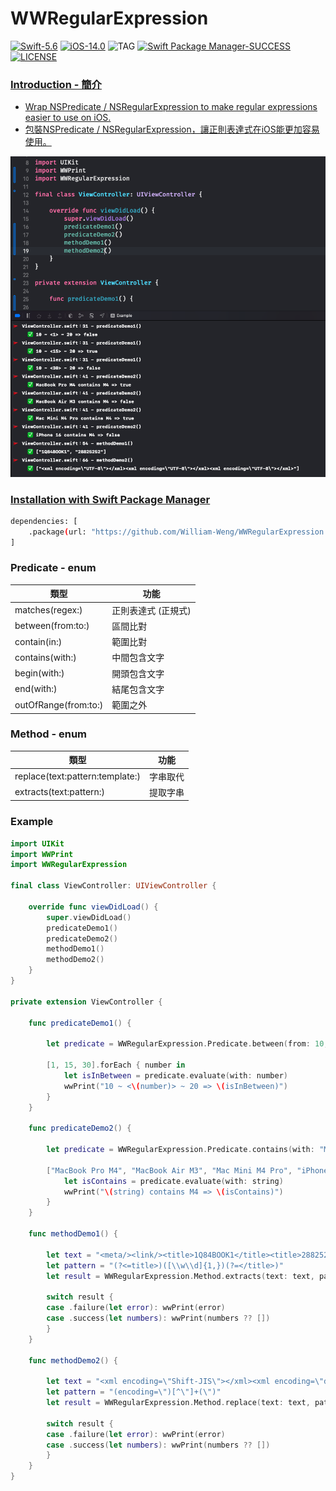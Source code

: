 # WWRegularExpression
[![Swift-5.6](https://img.shields.io/badge/Swift-5.6-orange.svg?style=flat)](https://developer.apple.com/swift/) [![iOS-14.0](https://img.shields.io/badge/iOS-14.0-pink.svg?style=flat)](https://developer.apple.com/swift/) ![TAG](https://img.shields.io/github/v/tag/William-Weng/WWRegularExpression) [![Swift Package Manager-SUCCESS](https://img.shields.io/badge/Swift_Package_Manager-SUCCESS-blue.svg?style=flat)](https://developer.apple.com/swift/) [![LICENSE](https://img.shields.io/badge/LICENSE-MIT-yellow.svg?style=flat)](https://developer.apple.com/swift/)

### [Introduction - 簡介](https://swiftpackageindex.com/William-Weng)
- [Wrap NSPredicate / NSRegularExpression to make regular expressions easier to use on iOS.](https://atedev.wordpress.com/2007/11/23/正規表示式-regular-expression/)
- [包裝NSPredicate / NSRegularExpression，讓正則表達式在iOS能更加容易使用。](http://darkk6.blogspot.com/2017/03/regexp-lookahead-lookbehind.html)

![](./Example.png)

### [Installation with Swift Package Manager](https://medium.com/彼得潘的-swift-ios-app-開發問題解答集/使用-spm-安裝第三方套件-xcode-11-新功能-2c4ffcf85b4b)
```bash
dependencies: [
    .package(url: "https://github.com/William-Weng/WWRegularExpression.git", .upToNextMajor(from: "1.0.0"))
]
```

### Predicate - enum
|類型|功能|
|-|-|
|matches(regex:)|正則表達式 (正規式)|
|between(from:to:)|區間比對|
|contain(in:)|範圍比對|
|contains(with:)|中間包含文字|
|begin(with:)|開頭包含文字|
|end(with:)|結尾包含文字|
|outOfRange(from:to:)|範圍之外|

### Method - enum
|類型|功能|
|-|-|
|replace(text:pattern:template:)|字串取代|
|extracts(text:pattern:)|提取字串|

### Example
```swift
import UIKit
import WWPrint
import WWRegularExpression

final class ViewController: UIViewController {

    override func viewDidLoad() {
        super.viewDidLoad()
        predicateDemo1()
        predicateDemo2()
        methodDemo1()
        methodDemo2()
    }
}

private extension ViewController {
    
    func predicateDemo1() {
        
        let predicate = WWRegularExpression.Predicate.between(from: 10, to: 20).build()

        [1, 15, 30].forEach { number in
            let isInBetween = predicate.evaluate(with: number)
            wwPrint("10 ~ <\(number)> ~ 20 => \(isInBetween)")
        }
    }
    
    func predicateDemo2() {
        
        let predicate = WWRegularExpression.Predicate.contains(with: "M4").build()
        
        ["MacBook Pro M4", "MacBook Air M3", "Mac Mini M4 Pro", "iPhone 16"].forEach { string in
            let isContains = predicate.evaluate(with: string)
            wwPrint("\(string) contains M4 => \(isContains)")
        }
    }

    func methodDemo1() {
        
        let text = "<meta/><link/><title>1Q84BOOK1</title><title>28825252</title></head><body>"
        let pattern = "(?<=title>)([\\w\\d]{1,})(?=</title>)"
        let result = WWRegularExpression.Method.extracts(text: text, pattern: pattern).calculate()
        
        switch result {
        case .failure(let error): wwPrint(error)
        case .success(let numbers): wwPrint(numbers ?? [])
        }
    }
    
    func methodDemo2() {
        
        let text = "<xml encoding=\"Shift-JIS\"></xml><xml encoding=\"def\"></xml><xml encoding=\"ISO-8859-1\"></xml>"
        let pattern = "(encoding=\")[^\"]+(\")"
        let result = WWRegularExpression.Method.replace(text: text, pattern: pattern, template: "UTF-8").calculate()
        
        switch result {
        case .failure(let error): wwPrint(error)
        case .success(let numbers): wwPrint(numbers ?? [])
        }
    }
}
```
